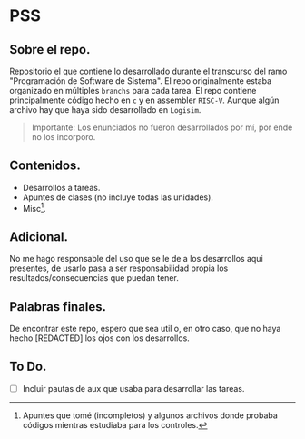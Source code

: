 # PSS
## Sobre el repo.
Repositorio el que contiene lo desarrollado durante el transcurso del ramo "Programación de Software de Sistema". El repo originalmente estaba organizado en múltiples `branchs` para cada tarea.
El repo contiene principalmente código hecho en `c` y en assembler `RISC-V`. Aunque algún archivo hay que haya sido desarrollado en `Logisim`.
> Importante: Los enunciados no fueron desarrollados por mí, por ende no los incorporo.

## Contenidos.
- Desarrollos a tareas.
- Apuntes de clases (no incluye todas las unidades).
- Misc[^1].

## Adicional.
No me hago responsable del uso que se le de a los desarrollos aqui presentes, de usarlo pasa a ser responsabilidad propia los resultados/consecuencias que puedan tener.

## Palabras finales.
De encontrar este repo, espero que sea util o, en otro caso, que no haya hecho [REDACTED] los ojos con los desarrollos.

## To Do.
- [ ] Incluir pautas de aux que usaba para desarrollar las tareas.

[^1]: Apuntes que tomé (incompletos) y algunos archivos donde probaba códigos mientras estudiaba para los controles.
